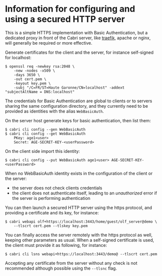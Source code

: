 # Information for configuring and using a secured HTTP server

This is a simple HTTPS implementation with Basic Authentication,
but a dedicated proxy in front of the Cabri server, like [traefik](https://traefik.io/traefik/),
apache or nginx, will generally be required or more effective.

Generate certificates for the client and the server, for instance self-signed for localhost:

    $ openssl req -newkey rsa:2048 \
        -new -nodes -x509 \
        -days 3650 \
        -out cert.pem \
        -keyout key.pem \
        -subj "/C=FR/ST=Haute Garonne/CN=localhost" -addext "subjectAltName = DNS:localhost"

The credentials for Basic Authentication are global to clients or to servers
sharing the same configuration directory, and they currently need to be provided as identities
with the alias `WebBasicAuth`.

On the server host generate keys for basic authentication, then list them:

    $ cabri cli config --gen WebBasicAuth
    $ cabri cli config --get WebBasicAuth
        PKey: age1<user>
        Secret: AGE-SECRET-KEY-<userPassword>

On the client side import this identity:
    
    $ cabri cli config --put WebBasicAuth age1<user> AGE-SECRET-KEY-<userPassword>

When no WebBasicAuth identity exists in the configuration of the client or the server:

- the server does not check clients credentials
- the client does not authenticate itself, leading to an _unauthorized_ error
  if the server is performing authentication

You can then launch a secured HTTP server using the https protocol,
and providing a certificate and its key, for instance:

    $ cabri webapi olf+https://localhost:3443/home/guest/olf_server@demo \
        --tlscrt cert.pem --tlskey key.pem

You can finally access the server remotely with the https protocol as well,
keeping other parameters as usual.
When a self-signed certificate is used,
the client must provide it as following, for instance:

    $ cabri cli lsns webapi+https://localhost:3443/demo@ --tlscrt cert.pem

Accepting any certificate from the server without any check is not recommended
although possible using the `--tlsnc` flag.
